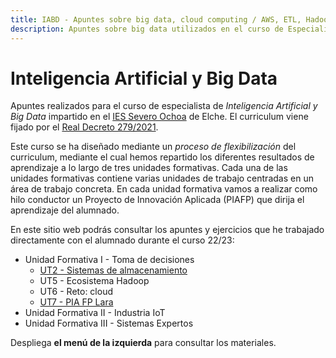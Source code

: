 ```yaml
---
title: IABD - Apuntes sobre big data, cloud computing / AWS, ETL, Hadoop y Spark.
description: Apuntes sobre big data utilizados en el curso de Especialista de Inteligencia Artificial y Big Data, centrados en el uso de la nube mediante AWS, NoSQL, la realización de ETL, Hadoop y la analítica de datos mediante Spark. 
---
```


# Inteligencia Artificial y Big Data

Apuntes realizados para el curso de especialista de *Inteligencia Artificial y Big Data* impartido en el [IES Severo Ochoa](https://portal.edu.gva.es/03013224) de Elche. El curriculum viene fijado por el [Real Decreto 279/2021](https://www.boe.es/eli/es/rd/2021/04/20/279/dof/spa/pdf).

Este curso se ha diseñado mediante un *proceso de flexibilización* del curriculum, mediante el cual hemos repartido los diferentes resultados de aprendizaje a lo largo de tres unidades formativas. Cada una de las unidades formativas contiene varias unidades de trabajo centradas en un área de trabajo concreta. En cada unidad formativa vamos a realizar como hilo conductor un Proyecto de Innovación Aplicada (PIAFP) que dirija el aprendizaje del alumnado.

En este sitio web podrás consultar los apuntes y ejercicios que he trabajado directamente con el alumnado durante el curso 22/23:

* Unidad Formativa I - Toma de decisiones
    * [UT2 - Sistemas de almacenamiento](sa/index.md)
    * UT5 - Ecosistema Hadoop
    * UT6 - Reto: cloud
    * [UT7 - PIA FP Lara](https://aitor-medrano.github.io/pia2223/)
* Unidad Formativa II - Industria IoT
* Unidad Formativa III - Sistemas Expertos

Despliega **el menú de la izquierda** para consultar los materiales.
